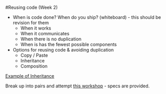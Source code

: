 #Reusing code (Week 2)

* When is code done? When do you ship? (whiteboard) - this should be revision for them
  - When it works
  - When it communicates
  - When there is no duplication
  - When is has the fewest possible components
* Options for reusing code & avoiding duplication
  - Copy / Paste
  - Inheritance
  - Composition

[Example of Inheritance](https://gist.github.com/ddosque/301ff61627dfb658d0f32ce896609472)

Break up into pairs and attempt [this workshop](https://github.com/ddosque/workshop-inheritance-composition) - specs are provided.
